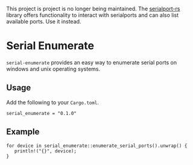 This project is project is no longer being maintained. The [serialport-rs](https://gitlab.com/susurrus/serialport-rs) library offers functionality to interact with serialports and can also list available ports. Use it instead.

# Serial Enumerate

`serial-enumerate` provides an easy way to enumerate serial ports on windows and unix operating systems.

## Usage

Add the following to your `Cargo.toml`.

```
serial_enumerate = "0.1.0"
```

## Example

```
for device in serial_enumerate::enumerate_serial_ports().unwrap() {
   println!("{}", device);
}
```
